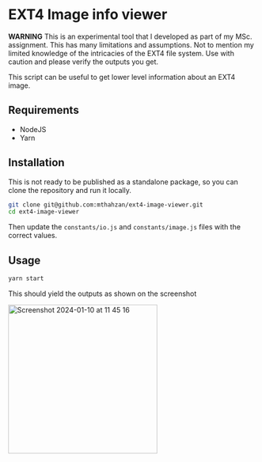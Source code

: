 # EXT4 Image info viewer

**WARNING** This is an experimental tool that I developed as part of my MSc. assignment. This has many limitations and assumptions. Not to mention my limited knowledge of the intricacies of the EXT4 file system. Use with caution and please verify the outputs you get.

This script can be useful to get lower level information about an EXT4 image.

## Requirements

- NodeJS
- Yarn

## Installation

This is not ready to be published as a standalone package, so you can clone the repository and run it locally.

```bash
git clone git@github.com:mthahzan/ext4-image-viewer.git
cd ext4-image-viewer
```

Then update the `constants/io.js` and `constants/image.js` files with the correct values.

## Usage

```bash
yarn start
```

This should yield the outputs as shown on the screenshot

<img width="301" alt="Screenshot 2024-01-10 at 11 45 16" src="https://github.com/mthahzan/ext4-image-viewer/assets/5820988/d3332701-2239-4cfb-bdbe-52a98d5e79a2">
